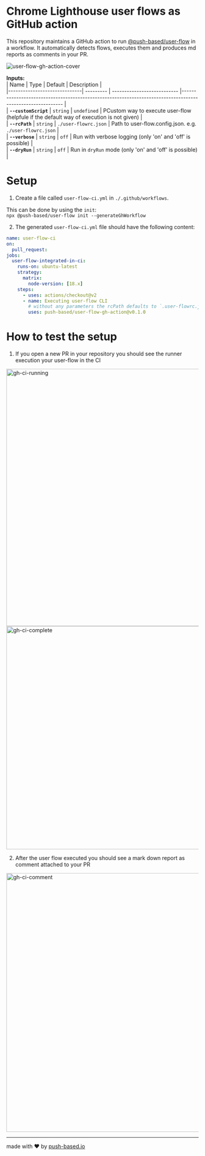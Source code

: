 # Chrome Lighthouse user flows as GitHub action

This repository maintains a GitHub action to run [@push-based/user-flow](https://github.com/push-based/user-flow) in a workflow.
It automatically detects flows, executes them and produces md reports as comments in your PR.

![user-flow-gh-action-cover](https://user-images.githubusercontent.com/10064416/216605948-b8fffdda-3459-48c9-975a-75ec95544d30.png)

**Inputs:**  
| Name                         |  Type     | Default                     |  Description                                                                                               |  
|------------------------------| --------- | --------------------------- |----------------------------------------------------------------------------------------------------------- |  
| **`--customScript`**         | `string`  | `undefined`                 | PCustom way to execute user-flow (helpfule if the default way of execution is not given)                   |  
| **`--rcPath`**               | `string`  | `./user-flowrc.json`        | Path to user-flow.config.json. e.g. `./user-flowrc.json`                                                   |  
| **`--verbose`**              | `string`  | `off`                       | Run with verbose logging (only 'on' and 'off' is possible)                                                 |  
| **`--dryRun`**               | `string`  | `off`                       | Run in `dryRun` mode (only 'on' and 'off' is possible)                                                     |  

# Setup

1. Create a file called `user-flow-ci.yml` in `./.github/workflows`.

This can be done by using the `init`:  
`npx @push-based/user-flow init --generateGhWorkflow`  

2. The generated `user-flow-ci.yml` file should have the following content:

```yml
name: user-flow-ci
on:
  pull_request:
jobs:
  user-flow-integrated-in-ci:
    runs-on: ubuntu-latest
    strategy:
      matrix:
        node-version: [18.x]
    steps:
      - uses: actions/checkout@v2
      - name: Executing user-flow CLI
        # without any parameters the rcPath defaults to `.user-flowrc.json`
        uses: push-based/user-flow-gh-action@v0.1.0
```

# How to test the setup

1. If you open a new PR in your repository you should see the runner execution your user-flow in the CI

<img width="672" alt="gh-ci-running" title="Action is executing" src="https://user-images.githubusercontent.com/10064416/216594684-ea9e3a5e-007e-47d6-b438-c16d2158f940.PNG">
<img width="583" alt="gh-ci-complete" title="Action completed" src="https://user-images.githubusercontent.com/10064416/216594803-65cb2cfd-1924-44ae-84ec-8b1d09e49ada.PNG">

2. After the user flow executed you should see a mark down report as comment attached to your PR

<img width="676" alt="gh-ci-comment" title="Action created comment in PR" src="https://user-images.githubusercontent.com/10064416/216596391-35a041e2-9839-4cf5-b8c5-b55e93cb622e.PNG">

---

made with ❤ by [push-based.io](https://www.push-based.io)

